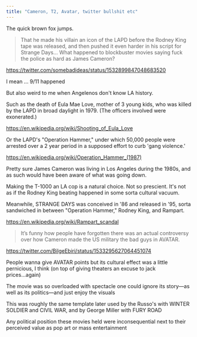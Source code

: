 ```yaml
---
title: "Cameron, T2, Avatar, twitter bullshit etc"
---
```


The quick brown fox jumps.

> That he made his villain an icon of the LAPD before the Rodney King tape was released, and then pushed it even harder in his script for Strange Days… What happened to blockbuster movies saying fuck the police as hard as James Cameron?

https://twitter.com/somebadideas/status/1532899847048683520

I mean ... 9/11 happened

But also weird to me when Angelenos don't know LA history.

Such as the death of Eula Mae Love, mother of 3 young kids, who was killed by the LAPD in broad daylight in 1979. (The officers involved were exonerated.)

https://en.wikipedia.org/wiki/Shooting_of_Eula_Love

Or the LAPD's "Operation Hammer," under which 50,000 people were arrested over a 2 year period in a supposed effort to curb 'gang violence.'

https://en.wikipedia.org/wiki/Operation_Hammer_(1987)

Pretty sure James Cameron was living in Los Angeles during the 1980s, and as such would have been aware of what was going down. 

Making the T-1000 an LA cop is a natural choice. Not so prescient. It's not as if the Rodney King beating happened in some sorta cultural vacuum.

Meanwhile, STRANGE DAYS was conceived in '86 and released in '95, sorta sandwiched in between "Operation Hammer," Rodney King, and Rampart.

https://en.wikipedia.org/wiki/Rampart_scandal

> It’s funny how people have forgotten there was an actual controversy over how Cameron made the US military the bad guys in AVATAR.

https://twitter.com/BilgeEbiri/status/1533295627064451074

People wanna give AVATAR points but its cultural effect was a little pernicious, I think (on top of giving theaters an excuse to jack prices...again)

The movie was so overloaded with spectacle one could ignore its story—as well as its politics—and just enjoy the visuals

This was roughly the same template later used by the Russo's with WINTER SOLDIER and CIVIL WAR, and by George Miller with FURY ROAD

Any political position these movies held were inconsequential next to their perceived value as pop art or mass entertainment
